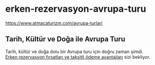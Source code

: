 # erken-rezervasyon-avrupa-turu
https://www.atmacaturizm.com/avrupa-turlari


## Tarih, Kültür ve Doğa ile Avrupa Turu

Tarih, kültür ve doğa dolu bir Avrupa turu için doğru zaman şimdi.  
[Erken rezervasyon fırsatları ve taksitli ödeme avantajları](https://www.atmacaturizm.com/avrupa-turlari) sizi bekliyor.
